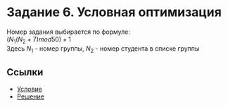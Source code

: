 # Задание 6. Условная оптимизация
Номер задания выбирается по формуле:  
$(N_1(N_2+7) mod 50)+1$  
Здесь $N_1$ - номер группы, $N_2$ - номер студента в списке группы

## Ссылки
 * [Условие](ConditionaOptimization.pdf)
 * [Решение](task6.pdf)